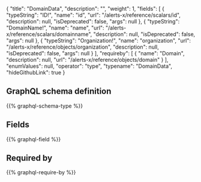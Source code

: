{
  "title": "DomainData",
  "description": "",
  "weight": 1,
  "fields": [
    {
      "typeString": "ID!",
      "name": "id",
      "url": "/alerts-x/reference/scalars/id",
      "description": null,
      "isDeprecated": false,
      "args": null
    },
    {
      "typeString": "DomainName!",
      "name": "name",
      "url": "/alerts-x/reference/scalars/domainname",
      "description": null,
      "isDeprecated": false,
      "args": null
    },
    {
      "typeString": "Organization!",
      "name": "organization",
      "url": "/alerts-x/reference/objects/organization",
      "description": null,
      "isDeprecated": false,
      "args": null
    }
  ],
  "requireby": [
    {
      "name": "Domain",
      "description": null,
      "url": "/alerts-x/reference/objects/domain"
    }
  ],
  "enumValues": null,
  "operator": "type",
  "typename": "DomainData",
  "hideGithubLink": true
}
## GraphQL schema definition

{{% graphql-schema-type %}}

## Fields

{{% graphql-field %}}

## Required by

{{% graphql-require-by %}}

